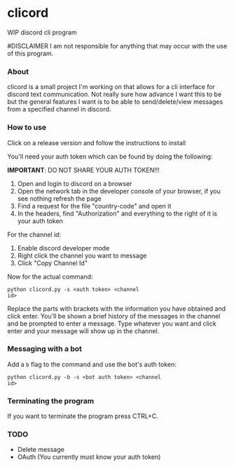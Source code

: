 # clicord
WIP discord cli program

#DISCLAIMER
I am not responsible for anything that may occur with the use of this program. 

### About
clicord is a small project I'm working on that allows for a cli interface for discord text communication. Not really sure how advance I want this to be but the general features I want is to be able to send/delete/view messages from a specified channel in discord. 

### How to use
Click on a release version and follow the instructions to install
 
You'll need your auth token which can be found by doing the following:

**IMPORTANT**: DO NOT SHARE YOUR AUTH TOKEN!!!
<ol>
<li>Open and login to discord on a browser</li>
<li>Open the network tab in the developer console of your browser, if you see nothing refresh the page</li>
<li>Find a request for the file "country-code" and open it</li>
<li>In the headers, find "Authorization" and everything to the right of it is your auth token</li>
</ol>

For the channel id:
<ol>
<li>Enable discord developer mode</li>
<li>Right click the channel you want to message</li>
<li>Click "Copy Channel Id"</li>
</ol>

Now for the actual command:

<code>python clicord.py -s \<auth token\> \<channel id\></code>

Replace the parts with brackets with the information you have obtained and click enter. You'll be shown a brief history of the messages in the channel and be prompted to enter a message. Type whatever you want and click enter and your message will show up in the channel. 

### Messaging with a bot
Add a `b` flag to the command and use the bot's auth token:

<code>python clicord.py -b -s \<bot auth token\> \<channel id\></code>

### Terminating the program
If you want to terminate the program press CTRL+C.

### TODO
<ul>
<li>Delete message</li>
<li>OAuth (You currently must know your auth token)</li>
</ul>
